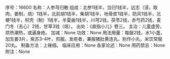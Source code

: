 序号：16600
名称：人参芎归散
组成：北参1钱半，当归1钱半，远志（浸，取肉，姜制，焙）1钱半，北前胡1钱半，柴胡1钱半，地骨皮1钱半，防风1钱半，北梗1钱半，枳壳（制）1钱半，半夏曲1钱半，川芎2钱，茯苓2钱，赤芍药2钱，麦门冬（去心）2钱，甘草3钱（焙）。
出处：《直指小儿》卷三。
主治：儿童虚劳，烘热潮热，或遍身疮。
加减：None
功效：None
用法用量：每服2钱，水1小盏，加生姜3片，紫苏3-4叶，煎服。发疮者，兼服猪肚黄连丸，别作小丸，米饮常服20丸。
制备方法：上锉细。
临床应用：None
各家论述：None
用药禁忌：None
附注：None
